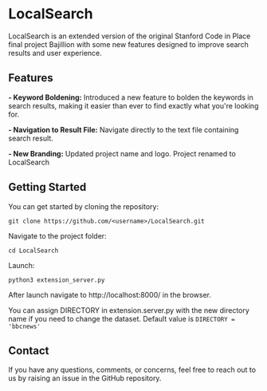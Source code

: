 # LocalSearch

LocalSearch is an extended version of the original Stanford Code in Place final project Bajillion with some new features designed to improve search results and user experience.

## Features

**- Keyword Boldening:** 
    Introduced a new feature to bolden the keywords in search results, making it easier than ever to find exactly what you're looking for.

**- Navigation to Result File:** 
    Navigate directly to the text file containing search result.

**- New Branding:** 
    Updated  project name and logo. Project renamed to LocalSearch

## Getting Started

You can get started by cloning the repository:

```git clone https://github.com/<username>/LocalSearch.git```

Navigate to the project folder:

```cd LocalSearch```


Launch:

```python3 extension_server.py```

After launch navigate to http://localhost:8000/ in the browser.

You can assign DIRECTORY in extension.server.py with the new directory name if you need to change the dataset. Default value is ```DIRECTORY = 'bbcnews'```

## Contact

If you have any questions, comments, or concerns, feel free to reach out to us by raising an issue in the GitHub repository.
